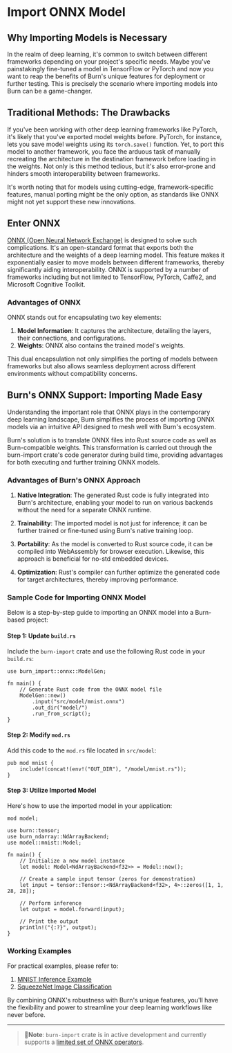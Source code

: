 # Import ONNX Model

## Why Importing Models is Necessary

In the realm of deep learning, it's common to switch between different frameworks depending on your
project's specific needs. Maybe you've painstakingly fine-tuned a model in TensorFlow or PyTorch and
now you want to reap the benefits of Burn's unique features for deployment or further testing. This
is precisely the scenario where importing models into Burn can be a game-changer.

## Traditional Methods: The Drawbacks

If you've been working with other deep learning frameworks like PyTorch, it's likely that you've
exported model weights before. PyTorch, for instance, lets you save model weights using its
`torch.save()` function. Yet, to port this model to another framework, you face the arduous task of
manually recreating the architecture in the destination framework before loading in the weights. Not
only is this method tedious, but it's also error-prone and hinders smooth interoperability between
frameworks.

It's worth noting that for models using cutting-edge, framework-specific features, manual porting
might be the only option, as standards like ONNX might not yet support these new innovations.

## Enter ONNX

[ONNX (Open Neural Network Exchange)](https://onnx.ai/onnx/intro/index.html) is designed to solve
such complications. It's an open-standard format that exports both the architecture and the weights
of a deep learning model. This feature makes it exponentially easier to move models between
different frameworks, thereby significantly aiding interoperability. ONNX is supported by a number
of frameworks including but not limited to TensorFlow, PyTorch, Caffe2, and Microsoft Cognitive
Toolkit.

### Advantages of ONNX

ONNX stands out for encapsulating two key elements:

1. **Model Information**: It captures the architecture, detailing the layers, their connections, and
   configurations.
2. **Weights**: ONNX also contains the trained model's weights.

This dual encapsulation not only simplifies the porting of models between frameworks but also allows
seamless deployment across different environments without compatibility concerns.

## Burn's ONNX Support: Importing Made Easy

Understanding the important role that ONNX plays in the contemporary deep learning landscape, Burn
simplifies the process of importing ONNX models via an intuitive API designed to mesh well with
Burn's ecosystem.

Burn's solution is to translate ONNX files into Rust source code as well as Burn-compatible weights.
This transformation is carried out through the burn-import crate's code generator during build time,
providing advantages for both executing and further training ONNX models.

### Advantages of Burn's ONNX Approach

1. **Native Integration**: The generated Rust code is fully integrated into Burn's architecture,
   enabling your model to run on various backends without the need for a separate ONNX runtime.

2. **Trainability**: The imported model is not just for inference; it can be further trained or
   fine-tuned using Burn's native training loop.

3. **Portability**: As the model is converted to Rust source code, it can be compiled into
   WebAssembly for browser execution. Likewise, this approach is beneficial for no-std embedded
   devices.

4. **Optimization**: Rust's compiler can further optimize the generated code for target
   architectures, thereby improving performance.

### Sample Code for Importing ONNX Model

Below is a step-by-step guide to importing an ONNX model into a Burn-based project:

#### Step 1: Update `build.rs`

Include the `burn-import` crate and use the following Rust code in your `build.rs`:

```rust, ignore
use burn_import::onnx::ModelGen;

fn main() {
    // Generate Rust code from the ONNX model file
    ModelGen::new()
        .input("src/model/mnist.onnx")
        .out_dir("model/")
        .run_from_script();
}
```

#### Step 2: Modify `mod.rs`

Add this code to the `mod.rs` file located in `src/model`:

```rust, ignore
pub mod mnist {
    include!(concat!(env!("OUT_DIR"), "/model/mnist.rs"));
}
```

#### Step 3: Utilize Imported Model

Here's how to use the imported model in your application:

```rust, ignore
mod model;

use burn::tensor;
use burn_ndarray::NdArrayBackend;
use model::mnist::Model;

fn main() {
    // Initialize a new model instance
    let model: Model<NdArrayBackend<f32>> = Model::new();

    // Create a sample input tensor (zeros for demonstration)
    let input = tensor::Tensor::<NdArrayBackend<f32>, 4>::zeros([1, 1, 28, 28]);

    // Perform inference
    let output = model.forward(input);

    // Print the output
    println!("{:?}", output);
}
```

### Working Examples

For practical examples, please refer to:

1. [MNIST Inference Example](https://github.com/burn-rs/burn/tree/main/examples/onnx-inference)
2. [SqueezeNet Image Classification](https://github.com/burn-rs/models/tree/main/squeezenet-burn)

By combining ONNX's robustness with Burn's unique features, you'll have the flexibility and power to
streamline your deep learning workflows like never before.

---

> 🚨**Note**: `burn-import` crate is in active development and currently supports a
> [limited set of ONNX operators](https://github.com/burn-rs/burn/blob/main/burn-import/SUPPORTED-ONNX-OPS.md).
